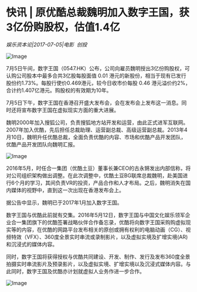 # 快讯 | 原优酷总裁魏明加入数字王国，获3亿份购股权，估值1.4亿

*娱乐资本论|2017-07-05|电影 
                                                创投*

![Image](http://static.ylzbl.com/uploads/ueditor/php/upload/image/20170705/1499237553864355.jpeg)

7月5日午间，数字王国（0547.HK）公布，公司向雇员魏明授出3亿份购股权，可认购公司股本中最多合共3亿股每股面值 0.01 港元的新股份，相当于现有已发行股份约1.73%。每股行使价0.469港元，较今日收市价每股 0.46 港元溢价约2%，合计约1.407亿港元。购股权的有效期为10年。

7月5日下午，数字王国在香港召开盛大发布会，会在发布会上发布这一消息。同时还将宣布数字王国在虚拟现实方面的重大进展。

魏明2000年加入搜狐公司，负责搜狐地方站开发和运营，由此正式进军互联网。2007年加入优酷，先后担任总裁助理、运营副总裁、高级运营副总裁。2013年4月10日，魏明升任优酷总裁，全面负责优酷的内容、市场和优酷产品开发团队，优酷产品开发团队向魏明汇报。

![Image](http://static.ylzbl.com/uploads/ueditor/php/upload/image/20170705/1499239550973531.jpeg)

2016年5月，时任合一集团（优酷土豆）董事长兼CEO的古永锵发出内部信称，将对公司组织架构做出调整。在此次调整中，优酷土豆BG联席总裁魏明，赴美国进行6个月的学习，其间负责VR的投资，产品合作和人才布局。之后，魏明消失在国内媒体的视野中，直到这一次出现在香港发布会上。

据公告中显示，魏明已于2017年1月加入数字王国。

数字王国与优酷此前就有交集。2016年5月12日，数字王国与中国文化娱乐领军企业合一集团旗下的优酷签署战略伙伴合作备忘录，优酷将向数字王国采购购虚拟现实等的内容，在优酷的网路平台发布相关的原创或拥有权利的电脑动画（CG）、视频特效（VFX）、360度全景实时串流或录制影片，以及虚拟实境及扩增实境(AR)和沉浸式的媒体内容。

同时，数字王国将获得授权与优酷共同建设、开发、制作、发行及发布360度全景拍摄实时串流影片及预录影片，以及虚拟实境、扩增实境以及沉浸式媒体内容。与此同时，数字王国及优酷亦计划就虚拟人业务作进一步合作。

![Image](http://static.ylzbl.com/uploads/ueditor/php/upload/image/20170705/1499239569656665.jpeg)

